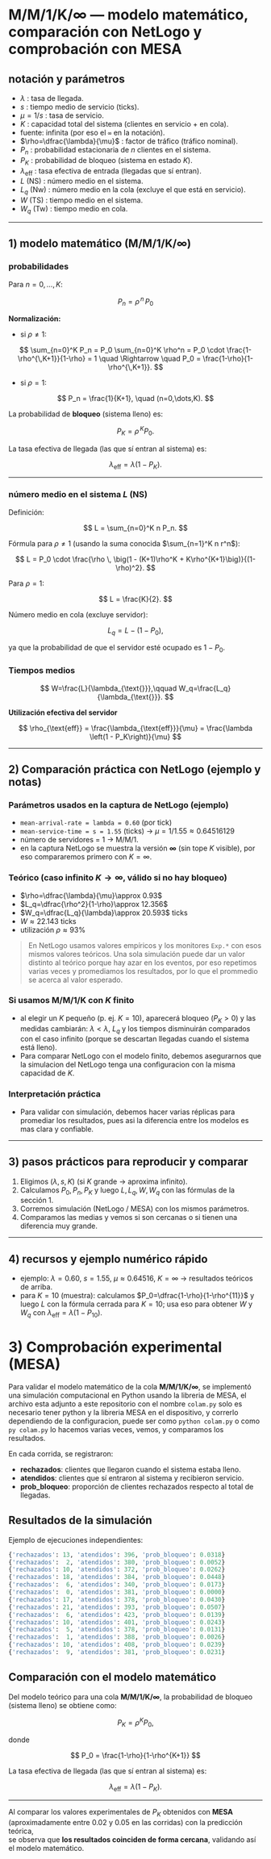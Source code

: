 # M/M/1/K/∞ — modelo matemático, comparación con NetLogo y comprobación con MESA

## notación y parámetros
- $\lambda$ : tasa de llegada.  
- $s$ : tiempo medio de servicio (ticks).  
- $\mu = 1/s$ : tasa de servicio.  
- $K$ : capacidad total del sistema (clientes en servicio + en cola).  
- fuente: infinita (por eso el `∞` en la notación).  
- $\rho=\dfrac{\lambda}{\mu}$ : factor de tráfico (tráfico nominal).  
- $P_n$ : probabilidad estacionaria de $n$ clientes en el sistema.  
- $P_K$ : probabilidad de bloqueo (sistema en estado $K$).  
- $\lambda_{\text{eff}}$ : tasa efectiva de entrada (llegadas que sí entran).  
- $L$ (NS) : número medio en el sistema.  
- $L_q$ (Nw) : número medio en la cola (excluye el que está en servicio).  
- $W$ (TS) : tiempo medio en el sistema.  
- $W_q$ (Tw) : tiempo medio en cola.

---

## 1) modelo matemático (M/M/1/K/∞)

### probabilidades 

Para $n = 0, \dots, K$:

$$
P_n = \rho^{\,n} \, P_0
$$

**Normalización:**

- si $\rho \neq 1$:

$$
\sum_{n=0}^K P_n 
= P_0 \sum_{n=0}^K \rho^n 
= P_0 \cdot \frac{1-\rho^{\,K+1}}{1-\rho} 
= 1 
\quad \Rightarrow \quad
P_0 = \frac{1-\rho}{1-\rho^{\,K+1}}.
$$

- si $\rho = 1$:

$$
P_n = \frac{1}{K+1}, \quad (n=0,\dots,K).
$$

La probabilidad de **bloqueo** (sistema lleno) es:

$$
P_K = \rho^{\,K} P_0.
$$

La tasa efectiva de llegada (las que sí entran al sistema) es:

$$
\lambda_{\text{eff}} = \lambda (1-P_K).
$$

---

### número medio en el sistema $L$ (NS)

Definición:

$$
L = \sum_{n=0}^K n P_n.
$$

Fórmula para $\rho \neq 1$ (usando la suma conocida $\sum_{n=1}^K n r^n$):

$$
L = P_0 \cdot \frac{\rho \, \big(1 - (K+1)\rho^K + K\rho^{K+1}\big)}{(1-\rho)^2}.
$$

Para $\rho = 1$:

$$
L = \frac{K}{2}.
$$

Número medio en cola (excluye servidor):

$$
L_q = L - (1-P_0),
$$

ya que la probabilidad de que el servidor esté ocupado es $1-P_0$.


### Tiempos medios 
$$
W=\frac{L}{\lambda_{\text{}}},\qquad W_q=\frac{L_q}{\lambda_{\text{}}}.
$$

**Utilización efectiva del servidor**

$$
\rho_{\text{eff}}
= \frac{\lambda_{\text{eff}}}{\mu}
= \frac{\lambda \left(1 - P_K\right)}{\mu}
$$


---

## 2) Comparación práctica con NetLogo (ejemplo y notas)

### Parámetros usados en la captura de NetLogo (ejemplo)
- `mean-arrival-rate = lambda = 0.60` (por tick)  
- `mean-service-time = s = 1.55` (ticks) → $\mu=1/1.55\approx 0.64516129$  
- número de servidores = 1 → M/M/1.  
- en la captura NetLogo se muestra la versión **∞** (sin tope $K$ visible), por eso compararemos primero con $K=\infty$.

### Teórico (caso infinito $K\to\infty$, válido si no hay bloqueo)
- $\rho=\dfrac{\lambda}{\mu}\approx 0.93$
- $L_q=\dfrac{\rho^2}{1-\rho}\approx 12.356$
- $W_q=\dfrac{L_q}{\lambda}\approx 20.593$ ticks
- $W\approx 22.143$ ticks
- utilización $\rho\approx 93\%$

> En NetLogo usamos valores empíricos y los monitores `Exp.*` con esos mismos valores teóricos. Una sola simulación puede dar un valor distinto al teórico porque hay azar en los eventos, por eso repetimos varias veces y promediamos los resultados, por lo que el prommedio se acerca al valor esperado.

### Si usamos M/M/1/K con $K$ finito
- al elegir un $K$ pequeño (p. ej. $K=10$), aparecerá bloqueo ($P_K>0$) y las medidas cambiarán: $\lambda_{\text{}}<\lambda$, $L_q$ y los tiempos disminuirán comparados con el caso infinito (porque se descartan llegadas cuando el sistema está lleno).
- Para comparar NetLogo con el modelo finito, debemos asegurarnos que la simulacion del NetLogo tenga una configuracion con la misma capacidad de $K$.

### Interpretación práctica 
- Para validar con simulación, debemos hacer varias réplicas para promediar los resultados, pues asi la diferencia entre los modelos es mas clara y confiable.

---

## 3) pasos prácticos para reproducir y comparar
1. Eligimos $(\lambda,s,K)$ (si $K$ grande → aproxima infinito).  
2. Calculamos $P_0,P_n,P_K$ y luego $L,L_q,W,W_q$ con las fórmulas de la sección 1.  
3. Corremos simulación (NetLogo / MESA) con los mismos parámetros.  
4. Comparamos las medias y vemos si son cercanas o si tienen una diferencia muy grande.  

---

## 4) recursos y ejemplo numérico rápido
- ejemplo: $\lambda=0.60,\ s=1.55,\ \mu\approx0.64516,\ K=\infty$ → resultados teóricos de arriba.  
- para $K=10$ (muestra): calculamos $P_0=\dfrac{1-\rho}{1-\rho^{11}}$ y luego $L$ con la fórmula cerrada para $K=10$; usa eso para obtener $W$ y $W_q$ con $\lambda_{\text{eff}}=\lambda(1-P_{10})$.

# 3) Comprobación experimental (MESA)

Para validar el modelo matemático de la cola **M/M/1/K/∞**, se implementó una simulación computacional en Python usando la libreria de MESA, el archivo esta adjunto a este repositorio con el nombre `colam.py` solo es necesario tener python y la libreria MESA en el dispositivo, y correrlo dependiendo de la configuracion, puede ser como `python colam.py` o como `py colam.py` lo hacemos varias veces, vemos, y comparamos los resultados.

En cada corrida, se registraron:
- **rechazados**: clientes que llegaron cuando el sistema estaba lleno.  
- **atendidos**: clientes que sí entraron al sistema y recibieron servicio.  
- **prob\_bloqueo**: proporción de clientes rechazados respecto al total de llegadas.  

## Resultados de la simulación

Ejemplo de ejecuciones independientes:

```python
{'rechazados': 13, 'atendidos': 396, 'prob_bloqueo': 0.0318}
{'rechazados':  2, 'atendidos': 380, 'prob_bloqueo': 0.0052}
{'rechazados': 10, 'atendidos': 372, 'prob_bloqueo': 0.0262}
{'rechazados': 18, 'atendidos': 384, 'prob_bloqueo': 0.0448}
{'rechazados':  6, 'atendidos': 340, 'prob_bloqueo': 0.0173}
{'rechazados':  0, 'atendidos': 381, 'prob_bloqueo': 0.0000}
{'rechazados': 17, 'atendidos': 378, 'prob_bloqueo': 0.0430}
{'rechazados': 21, 'atendidos': 393, 'prob_bloqueo': 0.0507}
{'rechazados':  6, 'atendidos': 423, 'prob_bloqueo': 0.0139}
{'rechazados': 10, 'atendidos': 401, 'prob_bloqueo': 0.0243}
{'rechazados':  5, 'atendidos': 378, 'prob_bloqueo': 0.0131}
{'rechazados':  1, 'atendidos': 388, 'prob_bloqueo': 0.0026}
{'rechazados': 10, 'atendidos': 408, 'prob_bloqueo': 0.0239}
{'rechazados':  9, 'atendidos': 381, 'prob_bloqueo': 0.0231}
```

## Comparación con el modelo matemático

Del modelo teórico para una cola **M/M/1/K/∞**, la probabilidad de bloqueo (sistema lleno) se obtiene como:

$$
P_K = \rho^K P_0,
$$

donde

$$
P_0 = \frac{1-\rho}{1-\rho^{K+1}}
$$

La tasa efectiva de llegada (las que sí entran al sistema) es:

$$
\lambda_{\text{eff}} = \lambda (1 - P_K).
$$

---

Al comparar los valores experimentales de $P_{K}$ obtenidos con **MESA**  
(aproximadamente entre $0.02$ y $0.05$ en las corridas) con la predicción teórica,  
se observa que **los resultados coinciden de forma cercana**, validando así el modelo matemático.
